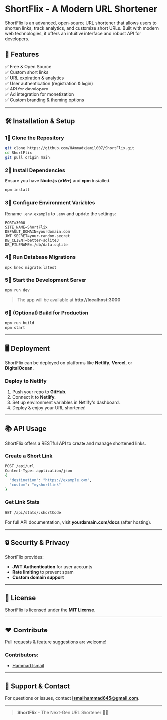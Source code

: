 # ShortFlix - A Modern URL Shortener

ShortFlix is an advanced, open-source URL shortener that allows users to shorten links, track analytics, and customize short URLs. Built with modern web technologies, it offers an intuitive interface and robust API for developers.

## 🚀 Features

✅ Free & Open Source  
✅ Custom short links  
✅ URL expiration & analytics  
✅ User authentication (registration & login)  
✅ API for developers  
✅ Ad integration for monetization  
✅ Custom branding & theming options  

---

## 🛠 Installation & Setup

### 1⃣ Clone the Repository
```bash
git clone https://github.com/HAmmadsiamil007/ShortFlix.git
cd ShortFlix
git pull origin main
```

### 2⃣ Install Dependencies
Ensure you have **Node.js (v16+)** and **npm** installed.
```bash
npm install
```

### 3⃣ Configure Environment Variables
Rename `.env.example` to `.env` and update the settings:
```plaintext
PORT=3000
SITE_NAME=ShortFlix
DEFAULT_DOMAIN=yourdomain.com
JWT_SECRET=your-random-secret
DB_CLIENT=better-sqlite3
DB_FILENAME=./db/data.sqlite
```

### 4⃣ Run Database Migrations
```bash
npx knex migrate:latest
```

### 5⃣ Start the Development Server
```bash
npm run dev
```
> The app will be available at **http://localhost:3000**

### 6⃣ (Optional) Build for Production
```bash
npm run build
npm start
```

---

## 🖥 Deployment
ShortFlix can be deployed on platforms like **Netlify**, **Vercel**, or **DigitalOcean**.

### Deploy to Netlify
1. Push your repo to **GitHub**.
2. Connect it to **Netlify**.
3. Set up environment variables in Netlify's dashboard.
4. Deploy & enjoy your URL shortener!

---

## 📚 API Usage
ShortFlix offers a RESTful API to create and manage shortened links.

### Create a Short Link
```bash
POST /api/url
Content-Type: application/json
{
  "destination": "https://example.com",
  "custom": "myshortlink"
}
```

### Get Link Stats
```bash
GET /api/stats/:shortCode
```

For full API documentation, visit **yourdomain.com/docs** (after hosting).

---

## 🔒 Security & Privacy
ShortFlix provides:
- **JWT Authentication** for user accounts
- **Rate limiting** to prevent spam
- **Custom domain support**

---

## 🐜 License
ShortFlix is licensed under the **MIT License**.

---

## ❤️ Contribute
Pull requests & feature suggestions are welcome!

### Contributors:
- [Hammad Ismail](https://github.com/HAmmadsiamil007)

---

## 📧 Support & Contact
For questions or issues, contact **ismailhammad645@gmail.com**.

---

> **ShortFlix** - The Next-Gen URL Shortener 🔗✨
